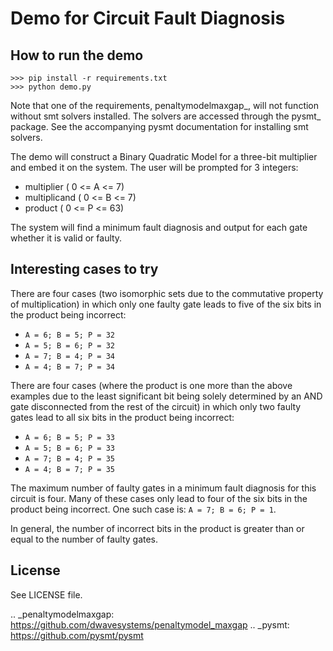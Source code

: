 # Demo for Circuit Fault Diagnosis

## How to run the demo

```
>>> pip install -r requirements.txt
>>> python demo.py
```

Note that one of the requirements, penaltymodelmaxgap_, will not function without smt solvers installed.
The solvers are accessed through the pysmt_ package.
See the accompanying pysmt documentation for installing smt solvers.

The demo will construct a Binary Quadratic Model for a three-bit multiplier and embed it on the system.
The user will be prompted for 3 integers:
 * multiplier     ( 0 <= A <=  7)
 * multiplicand   ( 0 <= B <=  7)
 * product        ( 0 <= P <= 63)

The system will find a minimum fault diagnosis and output for each gate whether it is valid or faulty.

## Interesting cases to try
There are four cases (two isomorphic sets due to the commutative property of multiplication) in which only one faulty
gate leads to five of the six bits in the product being incorrect:
 * `A = 6; B = 5; P = 32`
 * `A = 5; B = 6; P = 32`
 * `A = 7; B = 4; P = 34`
 * `A = 4; B = 7; P = 34`

There are four cases (where the product is one more than the above examples due to the least significant bit being
solely determined by an AND gate disconnected from the rest of the circuit) in which only two faulty gates lead to all
six bits in the product being incorrect:
 * `A = 6; B = 5; P = 33`
 * `A = 5; B = 6; P = 33`
 * `A = 7; B = 4; P = 35`
 * `A = 4; B = 7; P = 35`

The maximum number of faulty gates in a minimum fault diagnosis for this circuit is four.
Many of these cases only lead to four of the six bits in the product being incorrect.
One such case is: `A = 7; B = 6; P = 1`.

In general, the number of incorrect bits in the product is greater than or equal to the number of faulty gates.

## License

See LICENSE file.

.. _penaltymodelmaxgap: https://github.com/dwavesystems/penaltymodel_maxgap
.. _pysmt: https://github.com/pysmt/pysmt
